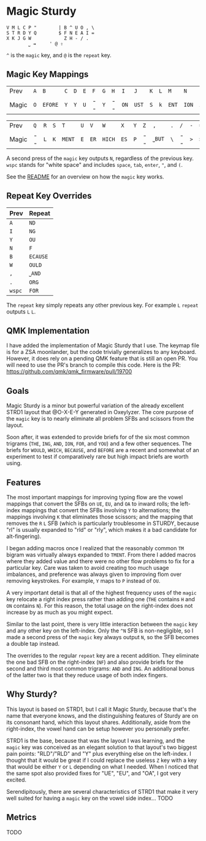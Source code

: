 # Magic Sturdy

```
V M L C P "        | B ^ U O , \
S T R D Y Q        $ F N E A I =
X K J G W            Z H - / .
        ⎵ ⇥     ' @ ⇧
```
`^` is the `magic` key, and `@` is the `repeat` key.

## Magic Key Mappings

|     |     |     |     |     |     |     |     |     |     |     |     |     |     |     |     |     |
| --- | --- | --- | --- | --- | --- | --- | --- | --- | --- | --- | --- | --- | --- | --- | --- | --- |
| Prev  | `A` | `B`      | `C` | `D` | `E` | `F` | `G` | `H` | `I`  | `J`   | `K` | `L` | `M`   | `N`   | `O` | `P` |
| Magic | `O` | `EFORE`  | `Y` | `Y` | `U` | --  | `Y` | --  | `ON` | `UST` | `S` | `k` | `ENT` | `ION` | `A` | `Y` |

|     |     |     |     |     |     |     |     |     |     |     |     |     |     |     |     |     |
| --- | --- | --- | --- | --- | --- | --- | --- | --- | --- | --- | --- | --- | --- | --- | --- | --- |
| Prev  | `Q` | `R` | `S` | `T`    | `U` | `V`  | `W`    | `X`   | `Y` | `Z` | `,`    | `.` | `/` | `-` | `=` | `wspc` |
| Magic | --  | `L` | `K` | `MENT` | `E` | `ER` | `HICH` | `ES`  | `P` | --  | `⎵BUT` | `\` | --  | `>` | `>` | `THE`  |

A second press of the `magic` key outputs `N`, regardless of the previous key. `wspc` stands for "white space" and
includes `space`, `tab`, `enter`, `"`, and `(`.


See the [README](../README.md) for an overview on how the `magic` key works.

## Repeat Key Overrides

| Prev | Repeat |
| --- | --- |
| `A` | `ND` |
| `I` | `NG` |
| `Y` | `OU` |
| `N` | `F` |
| `B` | `ECAUSE` |
| `W` | `OULD` |
| `,` | `⎵AND` |
| `.` | `ORG` |
| `wspc` | `FOR` |

The `repeat` key simply repeats any other previous key. For example `L` `repeat` outputs `L` `L`.

## QMK Implementation

I have added the implementation of Magic Sturdy that I use. The keymap file is for a ZSA moonlander, but the code trivially generalizes to any keyboard. However, it does rely on a pending QMK feature that is still an open PR. You will need to use the PR's branch to compile this code. Here is the PR: https://github.com/qmk/qmk_firmware/pull/19700

## Goals

Magic Sturdy is a minor but powerful variation of the already excellent STRD1 layout that @O-X-E-Y
generated in Oxeylyzer. The core purpose of the `magic` key is to nearly eliminate all problem SFBs
and scissors from the layout.

Soon after, it was extended to provide briefs for of the six most common trigrams (`THE`, `ING`, `AND`,
`ION`, `FOR`, and `YOU`) and a few other sequences. The briefs for `WOULD`, `WHICH`, `BECAUSE`, and `BEFORE`
are a recent and somewhat of an experiment to test if comparatively rare but high impact briefs are worth using.

## Features

The most important mappings for improving typing flow are the vowel mappings that convert the SFBs on `UE`, `EU`, and `OA`
to inward rolls; the left-index mappings that convert the SFBs involving `Y` to alternations; the mappings involving
`K` that eliminates those scissors; and the mapping that removes the `R` `L` SFB (which is particularly troublesome in
STURDY, because "rl" is usually expanded to "rld" or "rly", which makes it a bad candidate for alt-fingering).

I began adding macros once I realized that the reasonably common `TM` bigram was virtually always expanded to `TMENT`.
From there I added macros where they added value and there were no other flow problems to fix for a particular key.
Care was taken to avoid creating too much usage imbalances, and preference was always given to improving flom over
removing keystrokes. For example, `Y` maps to `P` instead of `OU`.

A very important detail is that all of the highest frequency uses of the `magic` key relocate a right index press
rather than adding one (`THE` contains `H` and `ON` contains `N`). For this reason, the total usage on the right-index
does not increase by as much as you might expect.

Similar to the last point, there is very little interaction between the `magic` key and any other key on the left-index.
Only the `^N` SFB is non-negligible, so I made a second press of the `magic` key always output `N`, so the SFB becomes a
double tap instead.

The overrides to the regular `repeat` key are a recent addition. They eliminate the one bad SFB on the right-index (`NF`) and
also provide briefs for the second and third most common trigrams: `AND` and `ING`. An additional bonus of the latter
two is that they reduce usage of both index fingers.

## Why Sturdy?

This layout is based on STRD1, but I call it Magic Sturdy, because that's the name that everyone knows, and the
distinguishing features of Sturdy are on its consonant hand, which this layout shares. Additionally, aside from the
right-index, the vowel hand can be setup however you personally prefer.

STRD1 is the base, because that was the layout I was learning, and the `magic` key was conceived as an elegant solution
to that layout's two biggest pain points: "RLD"/"RLD" and "Y" plus everything else on the left-index. I thought that it
would be great if I could replace the useless `Z` key with a key that would be either `Y` or `L` depending on what I
needed. When I noticed that the same spot also provided fixes for "UE", "EU", and "OA", I got very excited.

Serendipitously, there are several characteristics of STRD1 that make it very well suited for having a `magic` key on the
vowel side index... TODO

## Metrics

TODO
